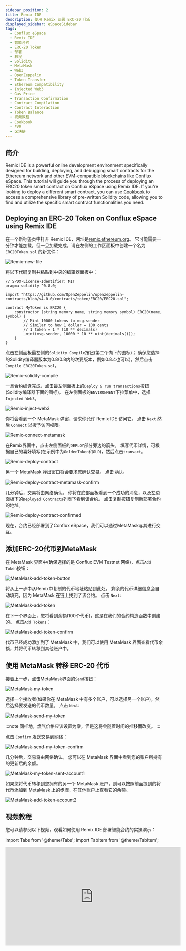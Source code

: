 ```yaml
---
sidebar_position: 2
title: Remix IDE
description: 使用 Remix 部署 ERC-20 代币
displayed_sidebar: eSpaceSidebar
tags:
  - Conflux eSpace
  - Remix IDE
  - 智能合约
  - ERC-20 Token
  - 部署
  - 教程
  - Solidity
  - MetaMask
  - Web3
  - OpenZeppelin
  - Token Transfer
  - Ethereum Compatibility
  - Injected Web3
  - Gas Price
  - Transaction Confirmation
  - Contract Compilation
  - Contract Interaction
  - Token Balance
  - 视频教程
  - Cookbook
  - EVM
  - 区块链
---
```


## 简介

Remix IDE is a powerful online development environment specifically designed for building, deploying, and debugging smart contracts for the Ethereum network and other EVM-compatible blockchains like Conflux eSpace. This tutorial will guide you through the process of deploying an ERC20 token smart contract on Conflux eSpace using Remix IDE. If you're looking to deploy a different smart contract, you can use [Cookbook](../cookbook.md) to access a comprehensive library of pre-written Solidity code, allowing you to find and utilize the specific smart contract functionalities you need.

## Deploying an ERC-20 Token on Conflux eSpace using Remix IDE
在一个新标签页中打开 Remix IDE，网址是[remix.ethereum.org](https://remix.ethereum.org)。 它可能需要一分钟才能加载，但一旦加载完成，请在左侧的工作区面板中创建一个名为 `ERC20Token.sol` 的新文件：

![Remix-new-file](../img/remix_new_file-1.png)

将以下代码复制并粘贴到中央的编辑器面板中：

```solidity
// SPDX-License-Identifier: MIT
pragma solidity ^0.8.0;

import "https://github.com/OpenZeppelin/openzeppelin-contracts/blob/v4.0.0/contracts/token/ERC20/ERC20.sol";

contract MyToken is ERC20 {
    constructor (string memory name, string memory symbol) ERC20(name, symbol) {
        // Mint 10000 tokens to msg.sender
        // Similar to how 1 dollar = 100 cents
        // 1 token = 1 * (10 ** decimals)
        _mint(msg.sender, 10000 * 10 ** uint(decimals()));
    }
}
```

点击左侧面板最左侧的`Solidity Compile`按钮(第二个向下的图标)； 确保您选择的Solidity编译器版本为0.8(0.8内的次要版本，例如0.8.4也可以)，然后点击`Compile ERC20Token.sol`。


![Remix-solidity-compile](../img/remix_solidity_compile-1f459820c9caef73c47d3af1c87e71a6-1f459820c9caef73c47d3af1c87e71a6.png)

一旦合约编译完成，点击最左侧面板上的`Deploy & run transactions`按钮(Solidity编译器下面的图标)。 在左侧面板的`ENVIRONMENT`下拉菜单中，选择 `Injected Web3`。

![Remix-inject-web3](../img/remix_injected_web3-dbb0d671a1703239451d7d4e133f68ba-dbb0d671a1703239451d7d4e133f68ba.png)

你将会看到一个 MetaMask 弹窗，请求你允许 Remix IDE 访问它。 点击 `Next` 然后 `Connect` 以授予访问权限。

![Remix-connect-metamask](../img/remix_connect_with_metamask-9d8214740f372d3b41e489cbe23c5884-9d8214740f372d3b41e489cbe23c5884.png)

在Remix界面中，点击左侧面板的`DEPLOY`部分旁边的箭头。 填写代币详情，可根据自己的喜好填写(在示例中为`GoldenToken`和`GLD`)，然后点击`transact`。

![Remix-deploy-contract](../img/remix_deploy_contract-6423d60330003a7ffc0dc28ee5cd8178-6423d60330003a7ffc0dc28ee5cd8178.png)

另一个 MetaMask 弹出窗口将会要求您确认交易。 点击 `确认`。

![Remix-deploy-contract-metamask-confirm](../img/remix_deploy_contract_metamask_confirm-6b4f8c2a751ec4a4b6ad9df96584c623-6b4f8c2a751ec4a4b6ad9df96584c623.png)


几分钟后，交易将由网络确认。 你将在底部面板看到一个成功的消息，以及左边面板下的`Deployed Contracts`列表下看到该合约。 点击复制按钮复制新部署合约的地址。

![Remix-deploy-contract-confirmed](../img/remix_deploy_contract_confirmed-59390e985747c30736f46356a88b4ff1-59390e985747c30736f46356a88b4ff1.png)


现在，合约已经部署到了Conflux eSpace，我们可以通过MetaMask与其进行交互。

## 添加ERC-20代币到MetaMask

在 MetaMask 界面中(确保选择的是 Conflux EVM Testnet 网络)，点击`Add Token`按钮：

![MetaMask-add-token-button](../img/metam-import-token-b2a756a7a4ed3ac17f1a75fca77bf738.png)


将从上一步中从Remix中复制的代币地址粘贴到此处。 剩余的代币详细信息会自动填充，因为 MetaMask 在链上找到了该合约。 点击 `Next`:

![MetaMask-add-token](../img/mm-import-token-short-1-71f005c4fdb996d2a4b5651ceb6bc7bd.png)


在下一个界面上，您将看到余额(100个代币)，这是在我们的合约构造函数中创建的。 点击`Add Tokens`：

![MetaMask-add-token-confirm](../img/mm-import-token-short-2.png)



代币已经成功添加到了 MetaMask 中，我们可以使用 MetaMask 界面查看代币余额，并将代币转移到其他账户中。

## 使用 MetaMask 转移 ERC-20 代币

接着上一步，点击MetaMask界面的`Send`按钮：

![MetaMask-my-token](../img/start-send-gld-b56abfa83bb02864b94c3a5adcbcc0d0.jpeg)


选择一个接收者(如果你在 MetaMask 中有多个账户，可以选择另一个账户)，然后选择要发送的代币数量。 点击 `Next`:

![MetaMask-send-my-token](../img/send-gld-1-da8b6feee94ca0dfe89afc5118267c89.jpeg)

:::note
同样地，燃气价格应该设置为零，但是这将会随着时间的推移而改变。
:::

点击 `Confirm` 发送交易到网络：


![MetaMask-send-my-token-confirm](../img/send-gld-confirm-7789e263d3d53e45e2e4bebbf1d057cb.jpeg)

几分钟后，交易将由网络确认。 您可以在 MetaMask 界面中看到您的账户所持有的更新后的余额。

![MetaMask-my-token-sent-account1](../img/token-transfer-balance-changed-24a5b4588118295da68d10d9a3cea0cf.jpeg)

如果您将代币转移到您拥有的另一个 MetaMask 账户，则可以按照前面提到的将代币添加到 MetaMask 上的步骤，在其他账户上查看它的余额。


![MetaMask-add-token-account2](../img/mm-token-balance-changed-c59c6e2434009c0dcb6e03ef79ba5e60.png)


## 视频教程

您可以请参阅以下视频，观看如何使用 Remix IDE 部署智能合约的实操演示：

import Tabs from '@theme/Tabs';
import TabItem from '@theme/TabItem';

<Tabs>
  <TabItem value="youtube" label="Remix IDE Video Tutorial">
<iframe width="560" height="315" src="https://www.youtube.com/embed/WLbUXQ1FS8M?si=kJD-6-QN3ZqFf0_v" title="YouTube 视频播放器" frameborder="0" allow="accelerometer; autoplay; clipboard-write; encrypted-media; gyroscope; picture-in-picture; web-share" allowfullscreen></iframe>
  </TabItem>
</Tabs>
